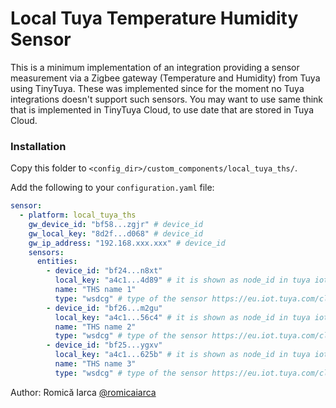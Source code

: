 # Local Tuya Temperature Humidity Sensor

This is a minimum implementation of an integration providing a sensor measurement via a Zigbee gateway (Temperature and Humidity) from Tuya using TinyTuya.
These was implemented since for the moment no Tuya integrations doesn't support such sensors.
You may want to use same think that is implemented in TinyTuya Cloud, to use date that are stored in Tuya Cloud.

### Installation

Copy this folder to `<config_dir>/custom_components/local_tuya_ths/`.

Add the following to your `configuration.yaml` file:

```yaml
sensor:
  - platform: local_tuya_ths
    gw_device_id: "bf58...zgjr" # device_id
    gw_local_key: "8d2f...d068" # device_id
    gw_ip_address: "192.168.xxx.xxx" # device_id
    sensors:
      entities:
        - device_id: "bf24...n8xt"
          local_key: "a4c1...4d89" # it is shown as node_id in tuya iot platform
          name: "THS name 1"
          type: "wsdcg" # type of the sensor https://eu.iot.tuya.com/cloud/device/detail/?id={id}}&sourceId={sourceId}&sourceType={sourceType}&region={region}&deviceKey=basicInfo&deviceId={deviceId}
        - device_id: "bf26...m2gu"
          local_key: "a4c1...56c4" # it is shown as node_id in tuya iot platform
          name: "THS name 2"
          type: "wsdcg" # type of the sensor https://eu.iot.tuya.com/cloud/device/detail/?id={id}}&sourceId={sourceId}&sourceType={sourceType}&region={region}&deviceKey=basicInfo&deviceId={deviceId}
        - device_id: "bf25...ygxv"
          local_key: "a4c1...625b" # it is shown as node_id in tuya iot platform
          name: "THS name 3"
          type: "wsdcg" # type of the sensor https://eu.iot.tuya.com/cloud/device/detail/?id={id}}&sourceId={sourceId}&sourceType={sourceType}&region={region}&deviceKey=basicInfo&deviceId={deviceId}

```
Author: Romică Iarca [@romicaiarca](https://github.com/romicaiarca)
